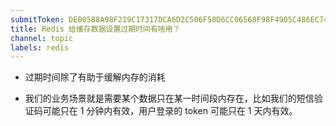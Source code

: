 ```yaml
---
submitToken: DEB0588A98F219C17317DCA6D2C506F58D6CC06568F98F4905C486EC745C0721
title: Redis 给缓存数据设置过期时间有啥用？
channel: topic
labels: redis
---
```


- 过期时间除了有助于缓解内存的消耗

- 我们的业务场景就是需要某个数据只在某一时间段内存在，比如我们的短信验证码可能只在 1 分钟内有效，用户登录的 token 可能只在 1 天内有效。

